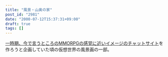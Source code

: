 ```yaml
---
title: "風景・山奥の家"
post_id: "2981"
date: "2000-07-12T15:37:31+09:00"
draft: true
tags: []
---
```



[一時期、今で言うところのMMORPGの感覚に近いイメージのチャットサイト](https://danmaq.com/tag/FCoV)を作ろうと企画していた頃の仮想世界の風景画の一部。
